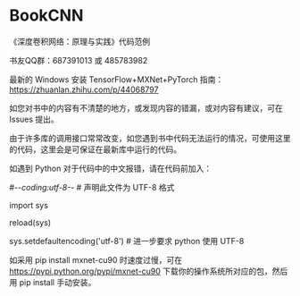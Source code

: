 # BookCNN
《深度卷积网络：原理与实践》代码范例


书友QQ群：687391013 或 485783982

最新的 Windows 安装 TensorFlow+MXNet+PyTorch 指南：https://zhuanlan.zhihu.com/p/44068797

如您对书中的内容有不清楚的地方，或发现内容的错漏，或对内容有建议，可在 Issues 提出。

由于许多库的调用接口常常改变，如您遇到书中代码无法运行的情况，可使用这里的代码，这里会是可保证在最新库中运行的代码。

如遇到 Python 对于代码中的中文报错，请在代码前加入：

#-*-coding:utf-8-*- # 声明此文件为 UTF-8 格式

import sys

reload(sys)

sys.setdefaultencoding('utf-8') # 进一步要求 python 使用 UTF-8

如采用 pip install mxnet-cu90 时速度过慢，可在 https://pypi.python.org/pypi/mxnet-cu90 下载你的操作系统所对应的包，然后用 pip install 手动安装。

